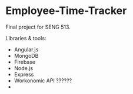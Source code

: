 # Employee-Time-Tracker
Final project for SENG 513.

Libraries & tools: 

- Angular.js
- MongoDB
- Firebase
- Node.js 
- Express
- Workonomic API ?????? 
- 
